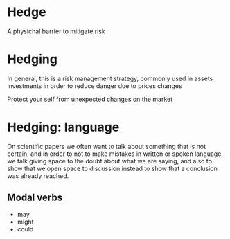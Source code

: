 # Hedge
A physichal barrier to mitigate risk

# Hedging

In general, this is a risk management strategy, commonly used in assets investments in order to reduce danger due to prices changes

Protect your self from unexpected changes on the market

# Hedging: language

On scientific papers we often want to talk about something that is not certain, and 
in order to not to make mistakes in written or spoken language, we talk giving space
to the doubt about what we are saying, and also to show that we open space to discussion instead to show that a conclusion was already reached.

## Modal verbs

- may
- might 
- could